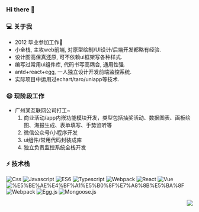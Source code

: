 ### Hi there 👋

<!-- 
**xclazy/xclazy** is a ✨ _special_ ✨ repository because its `README.md` (this file) appears on your GitHub profile.

Here are some ideas to get you started:

- 🔭 I’m currently working on ...
- 🌱 I’m currently learning ...
- 👯 I’m looking to collaborate on ...
- 🤔 I’m looking for help with ...
- 💬 Ask me about ...
- 📫 How to reach me: ...
- 😄 Pronouns: ...
- ⚡ Fun fact: ...
 -->

### 💻 关于我
* 2012 毕业参加工作🌱
* 小全栈, 主攻web前端, 对原型绘制/UI设计/后端开发都略有经验.
* 设计图高保真还原, 可不依赖ui框架写各种样式.
* 编写过常用ui组件库, 代码书写高耦合, 通用性强.
* antd+react+egg, 一人独立设计开发前端监控系统.
* 实际项目中运用过echart/taro/uniapp等技术.

### 😄 现阶段工作
* 广州某互联网公司打工~
  1. 商业活动/app内嵌功能模块开发，类型包括抽奖活动、数据图表、画板绘图、海报生成、表单填写、手势监听等
  2. 微信公众号/小程序开发
  3. ui组件/常用代码封装成库
  4. 独立负责监控系统全栈开发

### ⚡ 技术栈

![Css](https://img.shields.io/badge/-Css-FF6C2C?style=plastice&logo=CSS3&labelColor=ffffff&logoColor=FF6C2C)
![Javascript](https://img.shields.io/badge/-JavaScript-e5cd0c?style=plastice&logo=JavaScript&labelColor=ffffff&logoColor=000)
![ES6](https://img.shields.io/badge/-ES6-F7DF1E?style=plastice&logo=JavaScript&labelColor=ffffff&logoColor=000)
![Typescript](https://img.shields.io/badge/-Typescript-29beb0?style=plastice&logo=TypeScript&labelColor=ffffff&color=294E80)
![Webpack](https://img.shields.io/badge/-Webpack-8DD6F9?style=plastice&logo=Webpack&labelColor=ffffff&logoColor=8DD6F9)
![React](https://img.shields.io/badge/-React-blue?style=plastice&logo=React&labelColor=ffffff&color=61DAFB)
![Vue](https://img.shields.io/badge/-Vue.js-29beb0?style=plastice&logo=vue.js&labelColor=ffffff&color=4FC08D)
![%E5%BE%AE%E4%BF%A1%E5%B0%8F%E7%A8%8B%E5%BA%8F](https://img.shields.io/badge/-%E5%BE%AE%E4%BF%A1%E5%B0%8F%E7%A8%8B%E5%BA%8F-07C160?style=plastice&logo=WeChat&labelColor=ffffff&logoColor=07C160)
![Webpack](https://img.shields.io/badge/-Webpack-8DD6F9?style=plastice&logo=Webpack&labelColor=ffffff&logoColor=8DD6F9)
![Egg.js](https://img.shields.io/badge/-Egg.js-green?style=plastice&logo=Node.js&labelColor=ffffff&logoColor=339933)
![Mongoose.js](https://img.shields.io/badge/-Mongoose-47A248?style=plastice&logo=MongoDB&labelColor=ffffff&logoColor=339933)

<img align="right" src="https://github-readme-stats.vercel.app/api?username=xclazy&show_icons=true&icon_color=CE1D2D&text_color=718096&bg_color=ffffff&hide_title=true" />
<!-- 
###  📫 2021目标
* leetcode 100 题
* over (order by difficulty desc) -->

